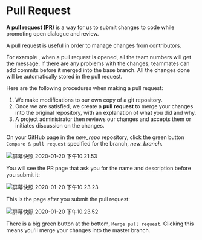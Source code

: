 <!--title={Merge a Pull Request}-->

<!--badges={Software Engineering:4, Git:15}--> 

<!--concepts={Pull Requests}--> 

# Pull Request

**A pull request (PR)** is a way for us to submit changes to code while promoting open dialogue and review.

A pull request is useful in order to manage changes from contributors.

For example , when a pull request is opened, all the team numbers will get the message. If there are any problems with the changes, teammates can add commits before it merged into the base branch. All the changes done will be automatically stored in the pull request.

Here are the following procedures when making a pull request:

1. We make modifications to our own copy of a git repository.
2. Once we are satisfied, we create a **pull request** to merge your changes into the original repository, with an explanation of what you did and why.
3. A project administrator then reviews our changes and accepts them or initiates discussion on the changes.

On your GitHub page in the *new_repo* repository, click the green button `Compare & pull request` specified for the branch, *new_branch*.

![屏幕快照 2020-01-20 下午10.21.53](https://tva1.sinaimg.cn/large/006tNbRwgy1gb4afwrw61j31da0q8dlj.jpg)

You will see the PR page that ask you for the name and description before you submit it:



![屏幕快照 2020-01-20 下午10.23.23](https://tva1.sinaimg.cn/large/006tNbRwgy1gb4ag93ihgj31e10u07ak.jpg)

This is the page after you submit the pull request:



 ![屏幕快照 2020-01-20 下午10.23.52](https://tva1.sinaimg.cn/large/006tNbRwgy1gb4agmd27mj31870u0ai6.jpg) 

There is a big green button at the bottom, `Merge pull request`. Clicking this means you'll merge your changes into the master branch.

